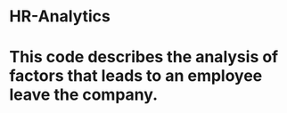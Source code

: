 # HR-Analytics
# This code describes the analysis of factors that leads to an employee leave the company. 

